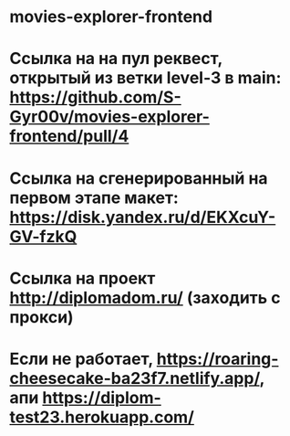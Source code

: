 # movies-explorer-frontend
# Ссылка на  на пул реквест, открытый из ветки level-3 в main: https://github.com/S-Gyr00v/movies-explorer-frontend/pull/4
# Ссылка на сгенерированный на первом этапе макет: https://disk.yandex.ru/d/EKXcuY-GV-fzkQ
# Cсылка на проект http://diplomadom.ru/ (заходить с прокси)
# Если не работает,    https://roaring-cheesecake-ba23f7.netlify.app/, апи  https://diplom-test23.herokuapp.com/